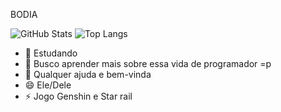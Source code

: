 BODIA

![GitHub Stats](https://github-readme-stats.vercel.app/api?username=JowMagic&theme=transparent&bg_color=000&border_color=30A3DC&show_icons=true&icon_color=30A3DC&title_color=E94D5F&text_color=FFF)
![Top Langs](https://github-readme-stats-git-masterrstaa-rickstaa.vercel.app/api/top-langs/?username=JowMagic&layout=compact&bg_color=000&border_color=30A3DC&title_color=E94D5F&text_color=FFF)

- 🔭 Estudando
- 🌱 Busco aprender mais sobre essa vida de programador =p
- 🤔 Qualquer ajuda e bem-vinda
- 😄 Ele/Dele
- ⚡ Jogo Genshin e Star rail
